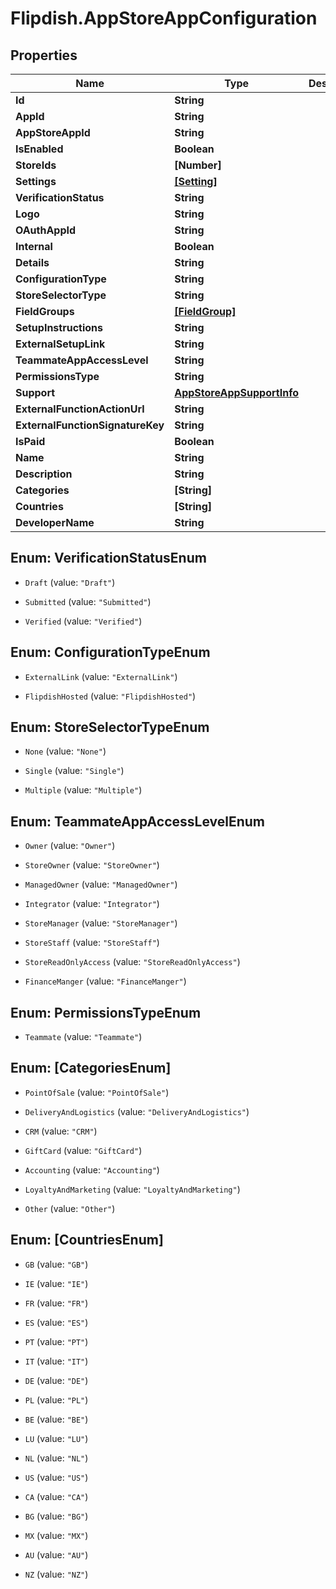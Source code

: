# Flipdish.AppStoreAppConfiguration

## Properties

Name | Type | Description | Notes
------------ | ------------- | ------------- | -------------
**Id** | **String** |  | 
**AppId** | **String** |  | 
**AppStoreAppId** | **String** |  | 
**IsEnabled** | **Boolean** |  | 
**StoreIds** | **[Number]** |  | [optional] 
**Settings** | [**[Setting]**](Setting.md) |  | [optional] 
**VerificationStatus** | **String** |  | 
**Logo** | **String** |  | [optional] 
**OAuthAppId** | **String** |  | 
**Internal** | **Boolean** |  | 
**Details** | **String** |  | 
**ConfigurationType** | **String** |  | 
**StoreSelectorType** | **String** |  | 
**FieldGroups** | [**[FieldGroup]**](FieldGroup.md) |  | [optional] 
**SetupInstructions** | **String** |  | [optional] 
**ExternalSetupLink** | **String** |  | [optional] 
**TeammateAppAccessLevel** | **String** |  | [optional] 
**PermissionsType** | **String** |  | 
**Support** | [**AppStoreAppSupportInfo**](AppStoreAppSupportInfo.md) |  | [optional] 
**ExternalFunctionActionUrl** | **String** |  | [optional] 
**ExternalFunctionSignatureKey** | **String** |  | [optional] 
**IsPaid** | **Boolean** |  | [optional] 
**Name** | **String** |  | 
**Description** | **String** |  | 
**Categories** | **[String]** |  | 
**Countries** | **[String]** |  | 
**DeveloperName** | **String** |  | [optional] 



## Enum: VerificationStatusEnum


* `Draft` (value: `"Draft"`)

* `Submitted` (value: `"Submitted"`)

* `Verified` (value: `"Verified"`)





## Enum: ConfigurationTypeEnum


* `ExternalLink` (value: `"ExternalLink"`)

* `FlipdishHosted` (value: `"FlipdishHosted"`)





## Enum: StoreSelectorTypeEnum


* `None` (value: `"None"`)

* `Single` (value: `"Single"`)

* `Multiple` (value: `"Multiple"`)





## Enum: TeammateAppAccessLevelEnum


* `Owner` (value: `"Owner"`)

* `StoreOwner` (value: `"StoreOwner"`)

* `ManagedOwner` (value: `"ManagedOwner"`)

* `Integrator` (value: `"Integrator"`)

* `StoreManager` (value: `"StoreManager"`)

* `StoreStaff` (value: `"StoreStaff"`)

* `StoreReadOnlyAccess` (value: `"StoreReadOnlyAccess"`)

* `FinanceManger` (value: `"FinanceManger"`)





## Enum: PermissionsTypeEnum


* `Teammate` (value: `"Teammate"`)





## Enum: [CategoriesEnum]


* `PointOfSale` (value: `"PointOfSale"`)

* `DeliveryAndLogistics` (value: `"DeliveryAndLogistics"`)

* `CRM` (value: `"CRM"`)

* `GiftCard` (value: `"GiftCard"`)

* `Accounting` (value: `"Accounting"`)

* `LoyaltyAndMarketing` (value: `"LoyaltyAndMarketing"`)

* `Other` (value: `"Other"`)





## Enum: [CountriesEnum]


* `GB` (value: `"GB"`)

* `IE` (value: `"IE"`)

* `FR` (value: `"FR"`)

* `ES` (value: `"ES"`)

* `PT` (value: `"PT"`)

* `IT` (value: `"IT"`)

* `DE` (value: `"DE"`)

* `PL` (value: `"PL"`)

* `BE` (value: `"BE"`)

* `LU` (value: `"LU"`)

* `NL` (value: `"NL"`)

* `US` (value: `"US"`)

* `CA` (value: `"CA"`)

* `BG` (value: `"BG"`)

* `MX` (value: `"MX"`)

* `AU` (value: `"AU"`)

* `NZ` (value: `"NZ"`)




